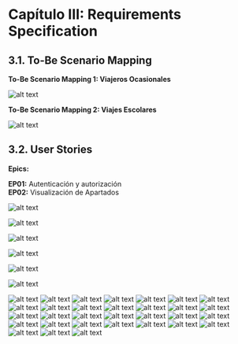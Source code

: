 # Capítulo III: Requirements Specification

## 3.1. To-Be Scenario Mapping

**To-Be Scenario Mapping 1: Viajeros Ocasionales**

![alt text](<../assets/imgs/to-be-1.png>)

**To-Be Scenario Mapping 2: Viajes Escolares**

![alt text](<../assets/imgs/to-be-2.png>)

## 3.2. User Stories

**Epics:** <br>

**EP01:** Autenticación y autorización <br>
**EP02:** Visualización de Apartados

![alt text](<../assets/imgs/hu-1.png>)

![alt text](<../assets/imgs/hu-2.png>)

![alt text](<../assets/imgs/hu-3.png>)

![alt text](<../assets/imgs/hu-4.png>)

![alt text](<../assets/imgs/hu-5.png>)

![alt text](<../assets/imgs/hu-6.png>)

![alt text](<../assets/imgs/hu-7.png>)
![alt text](<../assets/imgs/hu-8.png>)
![alt text](<../assets/imgs/hu-9.png>)
![alt text](<../assets/imgs/hu-10.png>)
![alt text](<../assets/imgs/hu-11.png>)
![alt text](<../assets/imgs/hu-12.png>)
![alt text](<../assets/imgs/hu-13.png>)
![alt text](<../assets/imgs/hu-14.png>)
![alt text](<../assets/imgs/hu-15.png>)
![alt text](<../assets/imgs/hu-16.png>)
![alt text](<../assets/imgs/hu-17.png>)
![alt text](<../assets/imgs/hu-18.png>)
![alt text](<../assets/imgs/hu-19.png>)
![alt text](<../assets/imgs/hu-20.png>)
![alt text](<../assets/imgs/hu-21.png>)
![alt text](<../assets/imgs/hu-22.png>)
![alt text](<../assets/imgs/hu-23.png>)
![alt text](<../assets/imgs/hu-24.png>)
![alt text](<../assets/imgs/hu-25.png>)
![alt text](<../assets/imgs/hu-26.png>)
![alt text](<../assets/imgs/hu-27.png>)
![alt text](<../assets/imgs/hu-28.png>)
![alt text](<../assets/imgs/hu-29.png>)
![alt text](<../assets/imgs/hu-30.png>)
![alt text](<../assets/imgs/hu-31.png>)
![alt text](<../assets/imgs/hu-32.png>)
![alt text](<../assets/imgs/hu-33.png>)
![alt text](<../assets/imgs/hu-34.png>)
![alt text](<../assets/imgs/hu-35.png>)
![alt text](<../assets/imgs/hu-36.png>)
![alt text](<../assets/imgs/hu-37.png>)


